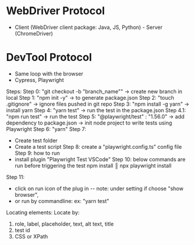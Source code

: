 # WebDriver Protocol 
- Client (WebDriver client package: Java, JS, Python) - Server (ChromeDriver)

# DevTool Protocol
- Same loop with the browser
- Cypress, Playwright

Steps: 
Step 0: "git checkout -b "branch_name""
-> create new branch in local
Step 1: "npm init -y" 
-> to generate package.json
Step 2: "touch .gitignore" 
-> ignore files pushed in git repo
Step 3: "npm install -g yarn"
-> install yarn
Step 4: "yarn test"
-> run the test in the package.json
Step 4.1: "npm run test"
-> run the test
Step 5: "@playwright/test" : "1.56.0"
-> add dependency to package.json
-> init node project to write tests using Playwright
Step 6: "yarn"
Step 7: 
- Create test folder
- Create a test script
Step 8: create a "playwright.config.ts" config file
Step 9: how to run
- install plugin "Playwright Test VSCode" 
Step 10: below commands are run before triggering the test
npm install                                                               ║
npx playwright install  

Step 11: 
- click on run icon of the plug in 
  -- note: under setting if choose "show browser", 
- or run by commandline: ex: "yarn test"

Locating elements: 
Locate by: 
1. role, label, placeholder, text, alt text, title
2. test id
3. CSS or XPath

